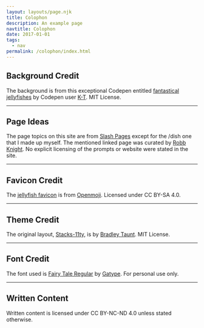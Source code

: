 ```yaml
---
layout: layouts/page.njk
title: Colophon
description: An example page
navtitle: Colophon
date: 2017-01-01
tags:
  - nav
permalink: /colophon/index.html
---
```


## Background Credit

The background is from this exceptional Codepen entitled [fantastical jellyfishes](https://codepen.io/K-T/pen/eWGaWo) by Codepen user [K-T](https://codepen.io/K-T). MIT License.

---

## Page Ideas

The page topics on this site are from [Slash Pages](https://slashpages.net/) except for the /dish one that I made up myself. The mentioned linked page was curated by [Robb Knight](https://rknight.me/). No explicit licensing of the prompts or website were stated in the site.

---

## Favicon Credit

The <a href="https://openmoji.org/library/emoji-1FABC/">jellyfish favicon</a> is from <a href="https://openmoji.org/">Openmoji</a>. Licensed under CC BY-SA 4.0.

---

## Theme Credit 

The original layout, [Stacks-11ty](https://github.com/bradleytaunt/stacks-11ty), is by [Bradley Taunt](https://btxx.org/). MIT License.

---

## Font Credit

The font used is <a href="https://fontesk.com/fairy-tail-font/">Fairy Tale Regular</a> by <a href="https://www.behance.net/gatype">Gatype</a>. For personal use only.

---

## Written Content

Written content is licensed under CC BY-NC-ND 4.0 unless stated otherwise.